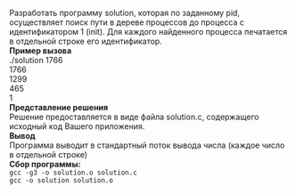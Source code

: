 Разработать программу solution, которая по заданному pid, осуществляет поиск пути в дереве процессов до процесса с идентификатором 1 (init). Для каждого найденного процесса печатается в отдельной строке его идентификатор.  
**Пример вызова**  
./solution 1766  
1766  
1299  
465  
1  
**Представление решения**      
Решение предоставляется в виде файла solution.c, содержащего исходный код Вашего приложения.  
**Вывод**  
Программа выводит в стандартный поток вывода числа (каждое число в отдельной строке)  
**Сбор программы:**  
`gcc -g3 -o solution.o solution.c`  
`gcc -o solution solution.o` 

